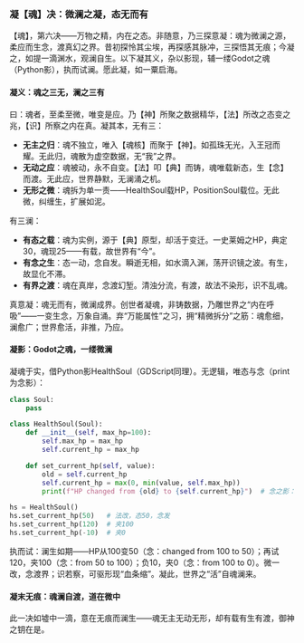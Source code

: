 ### 凝【魂】决：微澜之凝，态无而有

【魂】，第六决——万物之精，内在之态。非随意，乃三探意凝：魂为微澜之源，柔应而生念，渡真幻之界。昔初探怜其尘埃，再探感其脉冲，三探悟其无痕；今凝之，如提一滴渊水，观澜自生。以下凝其义，杂以影现，辅一缕Godot之魂（Python影），执而试澜。愿此凝，如一粟启海。

#### 凝义：魂之三无，澜之三有
曰：魂者，至柔至微，唯变是应。乃【神】所聚之数据精华，【法】所改之态变之兆，【识】所察之内在真。凝其本，无有三：  
- **无主之归**：魂不独立，唯入【魂核】而聚于【神】。如孤珠无光，入王冠而耀。无此归，魂散为虚空数据，无“我”之界。  
- **无动之应**：魂被动，永不自变。【法】叩【典】而铸，魂唯载新态，生【念】而渡。无此应，世界静默，无澜涌之机。  
- **无形之微**：魂拆为单一责——HealthSoul载HP，PositionSoul载位。无此微，纠缠生，扩展如泥。  

有三澜：  
- **有态之载**：魂为实例，源于【典】原型，却活于变迁。一史莱姆之HP，典定30，魂现25——有载，故世界有“今”。  
- **有念之生**：态一动，念自发。瞬逝无相，如水滴入渊，荡开识镜之波。有生，故显化不滞。  
- **有界之渡**：魂在真岸，念渡幻堑。清浊分流，有渡，故法不染形，识不乱魂。  

真意凝：魂无而有，微澜成界。创世者凝魂，非铸数据，乃雕世界之“内在呼吸”——一变生念，万象自涌。弃“万能属性”之习，拥“精微拆分”之筋：魂愈细，澜愈广；世界愈活，非推，乃应。

#### 凝影：Godot之魂，一缕微澜
凝魂于实，借Python影HealthSoul（GDScript同理）。无逻辑，唯态与念（print为念影）：

```python
class Soul:
    pass

class HealthSoul(Soul):
    def __init__(self, max_hp=100):
        self.max_hp = max_hp
        self.current_hp = max_hp

    def set_current_hp(self, value):
        old = self.current_hp
        self.current_hp = max(0, min(value, self.max_hp))
        print(f"HP changed from {old} to {self.current_hp}")  # 念之影：变兆

hs = HealthSoul()
hs.set_current_hp(50)   # 法改，态50，念发
hs.set_current_hp(120)  # 夹100
hs.set_current_hp(-10)  # 夹0
```

执而试：澜生如期——HP从100变50（念：changed from 100 to 50）；再试120，夹100（念：from 50 to 100）；负10，夹0（念：from 100 to 0）。微一改，念渡界；识若察，可驱形现“血条缩”。凝此，世界之“活”自魂澜来。

#### 凝末无痕：魂澜自渡，道在微中
此一决如墟中一滴，意在无痕而澜生——魂无主无动无形，却有载有生有渡，御神之钥在是。
